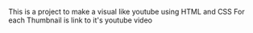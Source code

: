 This is a project to make a visual like youtube using HTML and CSS
For each Thumbnail is link to it's youtube video
